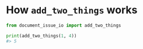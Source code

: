 # How `add_two_things` works

```py
from document_issue_io import add_two_things

print(add_two_things(1, 4))
#> 5
```


